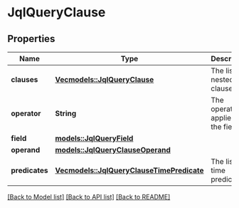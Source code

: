 # JqlQueryClause

## Properties

Name | Type | Description | Notes
------------ | ------------- | ------------- | -------------
**clauses** | [**Vec<models::JqlQueryClause>**](JqlQueryClause.md) | The list of nested clauses. | 
**operator** | **String** | The operator applied to the field. | 
**field** | [**models::JqlQueryField**](JqlQueryField.md) |  | 
**operand** | [**models::JqlQueryClauseOperand**](JqlQueryClauseOperand.md) |  | 
**predicates** | [**Vec<models::JqlQueryClauseTimePredicate>**](JqlQueryClauseTimePredicate.md) | The list of time predicates. | 

[[Back to Model list]](../README.md#documentation-for-models) [[Back to API list]](../README.md#documentation-for-api-endpoints) [[Back to README]](../README.md)


